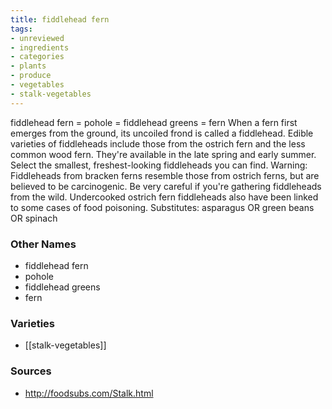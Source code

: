 ```yaml
---
title: fiddlehead fern
tags:
- unreviewed
- ingredients
- categories
- plants
- produce
- vegetables
- stalk-vegetables
---
```

fiddlehead fern = pohole = fiddlehead greens = fern When a fern first emerges from the ground, its uncoiled frond is called a fiddlehead. Edible varieties of fiddleheads include those from the ostrich fern and the less common wood fern. They're available in the late spring and early summer. Select the smallest, freshest-looking fiddleheads you can find. Warning: Fiddleheads from bracken ferns resemble those from ostrich ferns, but are believed to be carcinogenic. Be very careful if you're gathering fiddleheads from the wild. Undercooked ostrich fern fiddleheads also have been linked to some cases of food poisoning. Substitutes: asparagus OR green beans OR spinach

### Other Names

* fiddlehead fern
* pohole
* fiddlehead greens
* fern

### Varieties

* [[stalk-vegetables]]

### Sources
* http://foodsubs.com/Stalk.html
